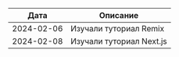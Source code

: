 | Дата       | Описание                 |
| ---------- | ------------------------ |
| 2024-02-06 | Изучали туториал Remix   |
| 2024-02-08 | Изучали туториал Next.js |

